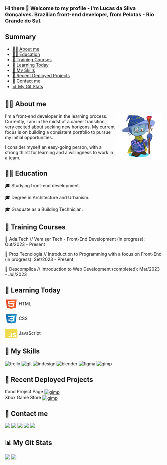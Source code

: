 ### Hi there 👋 Welcome to my profile - I'm Lucas da Silva Gonçalves. Brazilian front-end developer, from Pelotas - Rio Grande do Sul.
## Summary

- [🧙‍♂️ About me](#%EF%B8%8F-about-me)
- [🧑‍🎓 Education](#-education)
- [📓 Training Courses](#-training-courses)
- [📖 Learning Today](#-learning-today)
- [🥷 My Skills](#-my-skills)
- [🎯 Recent Deployed Projects](#-recent-deployed-projects)
- [💬 Contact me](#-contact-me)
- [📊 My Git Stats](#-my-git-stats)

## 🧙‍♂️ About me
<div style="float: right; margin-left: 20;">
   <a href="https://github.com/lukesgon/lukesgon/blob/main/octocat-1699059853567.png">
     <img align="right" margin="20" alt="lukesgon-img" height="150";" src="https://github.com/lukesgon/lukesgon/blob/main/octocat-1699059853567.png" title="github: lukesgon repository" />
   </a>
</div>
<p>I'm a front-end developer in the learning process. Currently, I am in the midst of a career transition, very excited about seeking new horizons. My current focus is on building a consistent portfolio to pursue my initial opportunities.</p>
<p>I consider myself an easy-going person, with a strong thirst for learning and a willingness to work in a team.</p>

## 🧑‍🎓 Education
<p>🎓 Studying front-end development.</p>
<p>🎓 Degree in Architecture and Urbanism.</p>
<p>🎓 Graduate as a Building Technician.</p>

## 📓 Training Courses
<p>📒 Ada.Tech // Vem ser Tech - Front-End Development (in progress): Out/2023 - Present</p>
<p>📒 Proz Tecnologia // Introduction to Programming with a focus on Front-End (in progress): Set/2023 - Present</p>
<p>📒 Descomplica // Introduction to Web Development (completed): Mar/2023 - Jul/2023</p>

## 📖 Learning Today
<div>
<a href="http://google.com/"><img align="center" alt="HTML" height="30" width="40" src="https://raw.githubusercontent.com/devicons/devicon/master/icons/html5/html5-original.svg"></a> HTML 
 <br><br>
<img align="center" alt="CSS" height="30" width="40" src="https://raw.githubusercontent.com/devicons/devicon/master/icons/css3/css3-original.svg"> CSS 
 <br><br>
<img align="center" alt="Js" height="30" width="40" src="https://raw.githubusercontent.com/devicons/devicon/master/icons/javascript/javascript-plain.svg"> JavaScript 
</div>

## 🥷 My Skills
<img align="center" alt="trello" height="30" width="fit-content" src="https://img.shields.io/badge/Trello-0052CC?style=for-the-badge&logo=trello&logoColor=white"> <img align="center" alt="git" height="30" width="fit-content" src="https://img.shields.io/badge/GIT-E44C30?style=for-the-badge&logo=git&logoColor=white"> <img align="center" alt="indesign" height="30" width="fit-content" src="https://img.shields.io/badge/Adobe%20InDesign-FF3366?style=for-the-badge&logo=Adobe%20InDesign&logoColor=white"> <img align="center" alt="blender" height="30" width="fit-content" src="https://img.shields.io/badge/blender-%23F5792A.svg?style=for-the-badge&logo=blender&logoColor=white"> <img align="center" alt="figma" height="30" width="fit-content" src="https://img.shields.io/badge/Figma-F24E1E?style=for-the-badge&logo=figma&logoColor=white">
<img align="center" alt="gimp" height="30" width="fit-content" src="https://img.shields.io/badge/gimp-5C5543?style=for-the-badge&logo=gimp&logoColor=white">

## 🎯 Recent Deployed Projects
Ifood Project Page <a href="https://lukesgon.github.io/ifood-project-page/"><img align="center" alt="gimp" height="16" width="fit-content" src="https://img.shields.io/website-up-down-green-red/http/monip.org.svg" alt="ifood project link"></a>
<br>
Xbox Game Store <a href="https://lukesgon.github.io/xgstore/"><img align="center" alt="gimp" height="16" width="fit-content" src="https://img.shields.io/website-up-down-green-red/http/monip.org.svg" alt="xbox project link"></a>

## 💬 Contact me
<a href="https://api.whatsapp.com/send?phone=5553984688644" target="_blank"><img src="https://img.shields.io/badge/WhatsApp-25D366?style=for-the-badge&logo=whatsapp&logoColor=white"></a>
<a href="mailto:lucasdasgoncalves@gmail.com" target="_blank"><img src="https://img.shields.io/badge/Gmail-D14836?style=for-the-badge&logo=gmail&logoColor=white"></a>
<a href="https://linkedin.com/in/lucasdasgoncalves/" target="_blank"><img src="https://img.shields.io/badge/LinkedIn-0077B5?style=for-the-badge&logo=linkedin&logoColor=white" target="_blank"></a>
<a href="https://www.instagram.com/lukesgon/" target="_blank"><img src="https://img.shields.io/badge/Instagram-E4405F?style=for-the-badge&logo=instagram&logoColor=white" target="_blank"></a>
<a href="https://www.facebook.com/lucasdasgoncalves" target="_blank"><img src="https://img.shields.io/badge/Facebook-1877F2?style=for-the-badge&logo=facebook&logoColor=white" target="_blank"></a>

## 📊 My Git Stats
<a href="https://github.com/lukesgon"><img height=200 align="center" src="https://github-readme-stats.vercel.app/api?username=lukesgon&theme=transparent" style="display:inline-block"></a>
<a href="https://github.com/lukesgon"><img height=200 align="center" src="https://github-readme-stats.vercel.app/api/top-langs/?username=lukesgon&layout=donut&theme=transparent" style="display:inline-block"></a>
